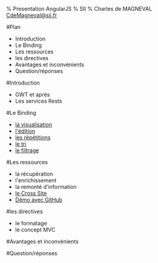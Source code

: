 % Presentation AngularJS
% SII 
% Charles de MAGNEVAL  <CdeMagneval@sii.fr>

#Plan
  
  * Introduction
  * Le Binding
  * Les ressources
  * les directives
  * Avantages et inconvénients
  * Question/réponses
  
#Introduction
  + GWT et après
  + Les services Rests

#Le Binding
  + [la visualisation](http://plnkr.co/edit/GYDE6mhYT3WweFDCCMYp?p=preview)
  + [l'édition](http://plnkr.co/edit/z5XxZ63iZ0DajUEQZKqZ?p=preview)
  + [les répétitions]()
  + [le tri]()
  + [le filtrage]()

#Les ressources
  + la récupération
  + l'enrichissement
  + la remonté d'information
  + [le Cross Site](http://run.plnkr.co/QayFu8Gn0Sj5UctI/)
  + [Démo avec GitHub](http://plnkr.co/edit/r8Euj835e4Ua4ZzIL49s?p=preview)

#les directives
  + le formatage
  + le concept MVC

#Avantages et inconvénients

#Question/réponses


